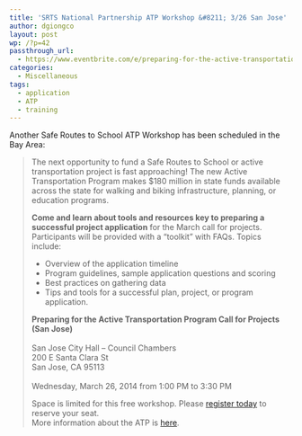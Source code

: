 ```yaml
---
title: 'SRTS National Partnership ATP Workshop &#8211; 3/26 San Jose'
author: dgiongco
layout: post
wp: /?p=42
passthrough_url:
  - https://www.eventbrite.com/e/preparing-for-the-active-transportation-program-call-for-projectssan-jose-tickets-10708033015
categories:
  - Miscellaneous
tags:
  - application
  - ATP
  - training
---
```

Another Safe Routes to School ATP Workshop has been scheduled in the Bay Area:

> The next opportunity to fund a Safe Routes to School or active transportation project is fast approaching! The new Active Transportation Program makes $180 million in state funds available across the state for walking and biking infrastructure, planning, or education programs.
> 
> **Come and learn about tools and resources key to preparing a successful project application** for the March call for projects. Participants will be provided with a &#8220;toolkit&#8221; with FAQs. Topics include:
> 
> *   Overview of the application timeline
> *   Program guidelines, sample application questions and scoring
> *   Best practices on gathering data
> *   Tips and tools for a successful plan, project, or program application.
> 
> **Preparing for the Active Transportation Program Call for Projects (San Jose)**<br data-preserve-html-node="true" />  
> San Jose City Hall &#8211; Council Chambers<br data-preserve-html-node="true" />200 E Santa Clara St<br data-preserve-html-node="true" /> San Jose, CA 95113<br data-preserve-html-node="true" />  
> Wednesday, March 26, 2014 from 1:00 PM to 3:30 PM
> 
> Space is limited for this free workshop. Please [register today][1] to reserve your seat.  
> More information about the ATP is [here][2].

 [1]: https://www.eventbrite.com/e/preparing-for-the-active-transportation-program-call-for-projectssan-jose-tickets-10708033015
 [2]: http://saferoutescalifornia.org/srts-atp-funding/